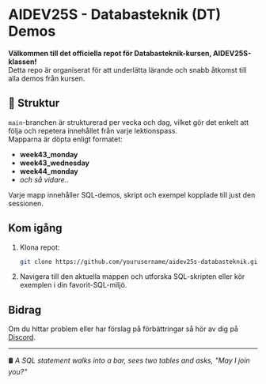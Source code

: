 # AIDEV25S - Databasteknik (DT) Demos

**Välkommen till det officiella repot för Databasteknik-kursen, AIDEV25S-klassen!**  
Detta repo är organiserat för att underlätta lärande och snabb åtkomst till alla demos från kursen.

## 📁 Struktur

`main`-branchen är strukturerad per vecka och dag, vilket gör det enkelt att följa och repetera innehållet från varje lektionspass.  
Mapparna är döpta enligt formatet:

- **week43_monday**
- **week43_wednesday**
- **week44_monday**
- _och så vidare.._

Varje mapp innehåller SQL-demos, skript och exempel kopplade till just den sessionen.

## Kom igång

1. Klona repot:
   ```bash
   git clone https://github.com/yourusername/aidev25s-databasteknik.git
   ```
2. Navigera till den aktuella mappen och utforska SQL-skripten eller kör exemplen i din favorit-SQL-miljö.

## Bidrag

Om du hittar problem eller har förslag på förbättringar så hör av dig på [Discord](https://discord.com/channels/1293583229433024529/1293583229646930063).

---

🛢️
_A SQL statement walks into a bar, sees two tables and asks, "May I join you?"_
